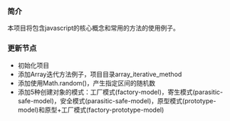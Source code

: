 ### 简介
本项目将包含javascript的核心概念和常用的方法的使用例子。
 
### 更新节点
- 初始化项目
- 添加Array迭代方法例子，项目目录array_iterative_method
- 添加使用Math.random()，产生指定区间的随机数
- 添加5种创建对象的模式：工厂模式(factory-model)，寄生模式(parasitic-safe-model)，安全模式(parasitic-safe-model)，原型模式(prototype-model)和原型+工厂模式(factory-prototype-model)